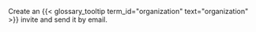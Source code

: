 Create an {{< glossary_tooltip term_id="organization" text="organization" >}} invite and send it by email.
